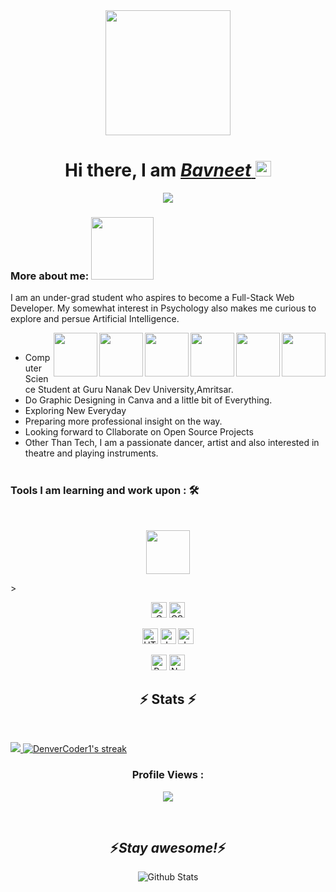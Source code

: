 <div align="center">
<img src="http://clipart-library.com/images/8iAb8ykbT.gif" width="200"> <h1>Hi there, I am <a href="https://hemant.codes"> <em>Bavneet</em> </a> <img src="https://media.giphy.com/media/hvRJCLFzcasrR4ia7z/giphy.gif" width="25px"></h1>
   <img src="https://pronoun.cyou/x/y?subject=She&object=Her&height=20">
   
</div>

###  More about me: <img src="https://i.pinimg.com/originals/81/04/62/810462fed98249d960fb866decca6a42.gif" width="100">
I am an under-grad student who aspires to become a Full-Stack Web Developer. My somewhat interest in Psychology also makes me curious to explore and persue Artificial Intelligence.  

  <img  align="right" src="https://media3.giphy.com/media/ln7z2eWriiQAllfVcn/200w.webp" width="70"><img  align="right" src="https://i.giphy.com/media/LMt9638dO8dftAjtco/200.webp" width="70"><img align="right" src="https://i.giphy.com/media/eNAsjO55tPbgaor7ma/200w.webp" width="70"><img  align="right" src="https://i.giphy.com/media/VgGthkhUvGgOit7Y9i/200.webp" width="70"><img align="right" src="https://i.giphy.com/media/KzJkzjggfGN5Py6nkT/200.webp" width="70"><img  align="right" src="https://i.giphy.com/media/IdyAQJVN2kVPNUrojM/200.webp" width="70"><br>
  

- Computer Science Student at Guru Nanak Dev University,Amritsar.
- Do Graphic Designing in Canva and a little bit of Everything.
- Exploring New Everyday
- Preparing more professional insight on the way.
- Looking forward to Cllaborate on Open Source Projects   
- Other Than Tech, I am a passionate dancer, artist and also interested in theatre and playing instruments.<br><br>

 <p align="center"><h3>Tools I am learning and work upon : 🛠 </h3></p><br>
 <p align="center"><img align= "center" src= "https://media1.giphy.com/media/M4NykXxUE0HAcK7UJ6/200w.webp?cid=ecf05e47kz0y6ey0y7zz6s4zd0c90cnbx1whgygrc4kprvft&rid=200w.webp&ct=s" width="70"/></p>><br>
   <p align="center">
 <a href="https://github.com/search?q=user%3ADenverCoder1+language%3Ac"><img alt="C" src="https://custom-icon-badges.demolab.com/badge/C-03599C.svg?logo=c-in-hexagon&logoColor=white" height= "25"/></a>
  <a href="https://github.com/search?q=user%3ADenverCoder1+language%3Acss"><img alt="CSS" src="https://img.shields.io/badge/CSS-1572B6.svg?logo=css3&logoColor=white"  height= "25"/></a><br> </p>
   <p align="center">
     <a href="https://github.com/search?q=user%3ADenverCoder1+language%3Ahtml"><img alt="HTML" src="https://img.shields.io/badge/HTML-E34F26.svg?logo=html5&logoColor=white"  height= "25"/></a>
      <a href="https://github.com/search?q=user%3ADenverCoder1+language%3Ajava"><img alt="Java" src="https://custom-icon-badges.demolab.com/badge/Java-007396.svg?logo=java&logoColor=white" height= "25"/></a>
       <a href="https://github.com/search?q=user%3ADenverCoder1+language%3Ajavascript"><img alt="JavaScript" src="https://img.shields.io/badge/JavaScript-F7DF1E.svg?logo=javascript&logoColor=black"  height= "25"/></a><br></p>
    <p align="center">  
        <a href="https://github.com/search?q=user%3ADenverCoder1+language%3Apython"><img alt="Python" src="https://img.shields.io/badge/Python-14354C.svg?logo=python&logoColor=white"  height= "25"/></a>
        <a href="https://github.com/search?q=user%3ADenverCoder1+language%3Ajavascript"><img alt="Node.js" src="https://img.shields.io/badge/Node.js-43853D.svg?logo=node.js&logoColor=white"  height= "25"/></a><br>
</p>

<h2 align="center">⚡ Stats ⚡</h2>
<br>

<p>
<a align="left" href="https://github.com/anuraghazra/github-readme-stats"> 
    <img  src="https://github-readme-stats.vercel.app/api?username=itsbavneetkaur&&show_icons=true&theme=radical"/>
  </a>

  <a align="right" href="https://github.com/itsbavneetkaur/github-readme-streak-stats">
    <img title="🔥 Get streak stats for your profile at git.io/streak-stats" alt="DenverCoder1's streak" src="https://streak-stats.demolab.com/?user=itsbavneetkaur&theme=monokai-metallian&hide_border=true"/>
  </a></p>
 
<p align="center"><h3 align="center"> Profile Views : </h3></p>
 <p align="center"> <img src="https://profile-counter.glitch.me/itsbavneetkaur/count.svg" /> </p>
  <br>
<h2 align='center'>⚡️<i>Stay awesome!</i>⚡️</h2>




<p align="center">
        <img src="https://raw.githubusercontent.com/mayhemantt/mayhemantt/Update/svg/Bottom.svg" alt="Github Stats" />
</p>

